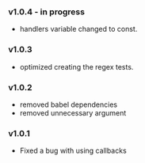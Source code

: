 
### v1.0.4 - in progress

- handlers variable changed to const.

### v1.0.3

- optimized creating the regex tests.

### v1.0.2

- removed babel dependencies
- removed unnecessary argument

### v1.0.1

- Fixed a bug with using callbacks
